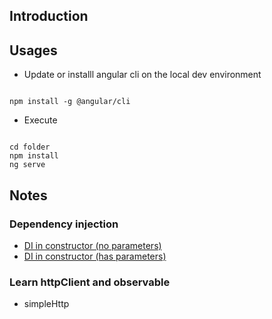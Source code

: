 ## Introduction
## Usages

* Update or installl angular cli on the local dev environment

```

npm install -g @angular/cli

```

* Execute
```

cd folder
npm install
ng serve

```

## Notes
### Dependency injection
* [DI in constructor (no parameters)]()
* [DI in constructor (has parameters)]()
### Learn httpClient and observable
* simpleHttp
